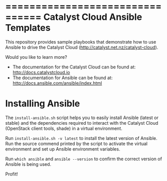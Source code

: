 ================================
Catalyst Cloud Ansible Templates
================================

This repository provides sample playbooks that demonstrate how to use Ansible to drive the Catalyst Cloud (http://catalyst.net.nz/catalyst-cloud).

Would you like to learn more?

 - The documentation for the Catalyst Cloud can be found at: http://docs.catalystcloud.io
 - The documentation for Ansible can be found at: http://docs.ansible.com/ansible/index.html

Installing Ansible
==================

The `install-ansible.sh` script helps you to easily install Ansible (latest or stable) and the dependencies required to interact with the Catalyst Cloud (OpenStack client tools, shade) in a virtual environment.

Run `install-ansible.sh -v latest` to install the latest version of Ansible. Run the source commend printed by the script to activate the virtual environment and set up Ansible environment variables.

Run `which ansible` and `ansible --version` to confirm the correct version of Ansible is being used.

Profit!

